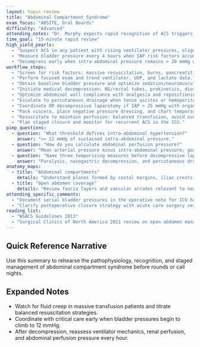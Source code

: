 ```yaml
---
layout: topic-review
title: "Abdominal Compartment Syndrome"
exam_focus: "ABSITE, Oral Boards"
difficulty: "Advanced"
attending_notes: "Dr. Murphy expects rapid recognition of ACS triggers and escalation steps."
time_goal: "15-minute rapid review"
high_yield_pearls:
  - "Suspect ACS in any patient with rising ventilator pressures, oliguria, and tense abdomen."
  - "Measure bladder pressure every 4 hours when IAP risk factors accumulate."
  - "Decompress early when intra-abdominal pressure remains > 20 mmHg with new organ dysfunction."
workflow_steps:
  - "Screen for risk factors: massive resuscitation, burns, pancreatitis, trauma."
  - "Perform focused exam and trend ventilator, UOP, and lactate data."
  - "Obtain baseline bladder pressure and optimize sedation/neuromuscular blockade."
  - "Initiate medical decompression: NG/rectal tubes, prokinetics, diuretics."
  - "Optimize abdominal wall compliance with analgesia and repositioning."
  - "Escalate to percutaneous drainage when tense ascites or hemoperitoneum is present."
  - "Coordinate OR decompressive laparotomy if IAP > 25 mmHg with organ failure."
  - "Pack viscera, place negative pressure dressing, and chart temporary closure plan."
  - "Resuscitate to maintain perfusion: balanced transfusion, avoid over-resuscitation."
  - "Plan staged closure and monitor for recurrent ACS in the ICU."
pimp_questions:
  - question: "What threshold defines intra-abdominal hypertension?"
    answer: ">= 12 mmHg of sustained intra-abdominal pressure."
  - question: "How do you calculate abdominal perfusion pressure?"
    answer: "Mean arterial pressure minus intra-abdominal pressure; goal > 60 mmHg."
  - question: "Name three temporizing measures before decompressive laparotomy."
    answer: "Paralysis, nasogastric decompression, and percutaneous drainage of fluid collections."
anatomy_maps:
  - title: "Abdominal compartments"
    details: "Understand planes formed by costal margins, iliac crests, and retroperitoneum when planning decompression."
  - title: "Open abdomen coverage"
    details: "Review fascia layers and vascular arcades relevant to negative pressure dressing placement."
attending_specific_comments:
  - "Document serial bladder pressures in the operative note for ICU handoff."
  - "Clarify postoperative closure strategy with acute care surgery service."
reading_list:
  - "WSACS Guidelines 2013"
  - "Surgical Clinics of North America 2021 review on open abdomen management"
---
```


## Quick Reference Narrative

Use this summary to rehearse the pathophysiology, recognition, and staged management of abdominal compartment syndrome before rounds or call nights.

## Expanded Notes

- Watch for fluid creep in massive transfusion patients and titrate balanced resuscitation strategies.
- Coordinate with critical care early when bladder pressures begin to climb to 12 mmHg.
- After decompression, reassess ventilator mechanics, renal perfusion, and abdominal perfusion pressure every hour.
